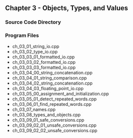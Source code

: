 ## Chapter 3 - Objects, Types, and Values
### Source Code Directory

### Program Files
* ch\_03\_01\_string\_io.cpp
* ch\_03\_02\_type\_io.cpp
* ch\_03\_03\_01\_formatted\_io.cpp
* ch\_03\_03\_02\_formatted\_io.cpp
* ch\_03\_03\_03\_formatted\_io.cpp
* ch\_03\_04\_00\_string\_concatenation.cpp
* ch\_03\_04\_01\_string\_comparison.cpp
* ch\_03\_04\_02\_string\_concatenation.cpp
* ch\_03\_04\_03\_floating\_point\_io.cpp
* ch\_03\_05\_00\_assignment\_and\_initialization.cpp
* ch\_03\_05\_01\_detect\_repeated\_words.cpp
* ch\_03\_06\_01\_find\_repeated\_words.cpp
* ch\_03\_07\_names.cpp
* ch\_03\_08\_types\_and\_objects.cpp
* ch\_03\_09\_01\_safe\_conversions.cpp
* ch\_03\_09\_02\_01\_unsafe\_conversions.cpp
* ch\_03\_09\_02\_02\_unsafe\_conversions.cpp 
